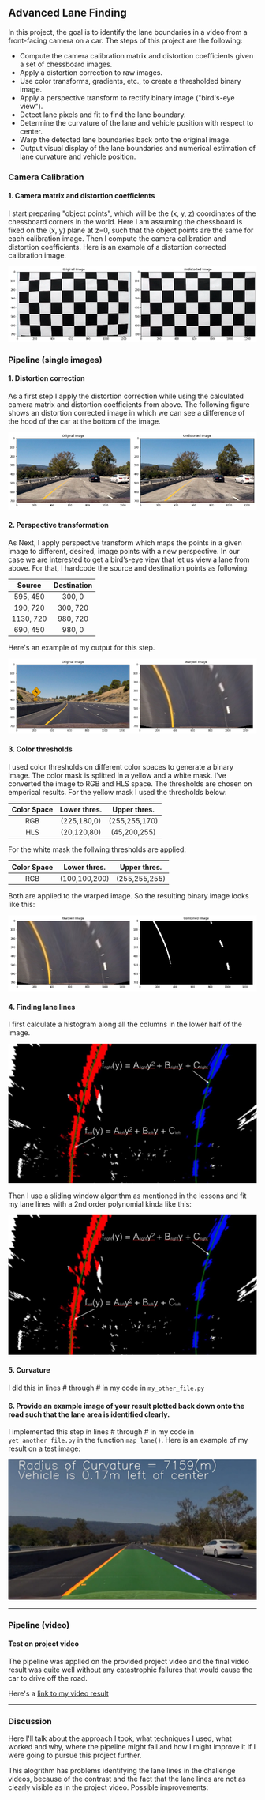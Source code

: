 ## Advanced Lane Finding 

In this project, the goal is to identify the lane boundaries in a video from a front-facing camera on a car. 
The steps of this project are the following:

* Compute the camera calibration matrix and distortion coefficients given a set of chessboard images.
* Apply a distortion correction to raw images.
* Use color transforms, gradients, etc., to create a thresholded binary image.
* Apply a perspective transform to rectify binary image ("bird's-eye view").
* Detect lane pixels and fit to find the lane boundary.
* Determine the curvature of the lane and vehicle position with respect to center.
* Warp the detected lane boundaries back onto the original image.
* Output visual display of the lane boundaries and numerical estimation of lane curvature and vehicle position.

[//]: # (Image References)

[image1]: ./images/chessboard_undist.png "Undistorted"
[image2]: ./images/undist.png "Undistorted"
[image3]: ./images/warp.png "Warped Image"
[image4]: ./images/binary.png "Combined Binary Image"
[image5]: ./examples/color_fit_lines.jpg "Fit Visual"
[image6]: ./examples/example_output.jpg "Output"
[video1]: ../advanced_lane_lines_output.mp4 "Video"

### Camera Calibration

#### 1. Camera matrix and distortion coefficients

I start preparing "object points", which will be the (x, y, z) coordinates of the chessboard corners in the world. Here I am assuming the chessboard is fixed on the (x, y) plane at z=0, such that the object points are the same for each calibration image. Then I compute the camera calibration and distortion coefficients. Here is an example of a distortion corrected calibration image. 

![alt text][image1]

### Pipeline (single images)

#### 1. Distortion correction 

As a first step I apply the distortion correction while using the calculated camera matrix and distortion coefficients from above. The following figure shows an distortion corrected image in which we can see a difference of the hood of the car at the bottom of the image.

![alt text][image2]

#### 2. Perspective transformation

As Next, I apply perspective transform which maps the points in a given image to different, desired, image points with a new perspective. In our case we are interested to get a bird’s-eye view that let us view a lane from above. For that, I hardcode the source and destination points as following:

| Source        | Destination   | 
|:-------------:|:-------------:| 
| 595, 450      | 300, 0        | 
| 190, 720      | 300, 720      |
| 1130, 720     | 980, 720      |
| 690, 450      | 980, 0        |

Here's an example of my output for this step.

![alt text][image3]

#### 3. Color thresholds 

I used color thresholds on different color spaces to generate a binary image. The color mask is splitted in a yellow and a white mask. I've converted the image to RGB and HLS space. The thresholds are chosen on emperical results. For the yellow mask I used the thresholds below:

|  Color Space  | Lower thres.  | Upper thres.  |  
|:-------------:|:-------------:|:-------------:| 
| RGB           | (225,180,0)   | (255,255,170) | 
| HLS           | (20,120,80)   | (45,200,255)  |

For the white mask the follwing thresholds are applied:

|  Color Space  | Lower thres.  | Upper thres.  |  
|:-------------:|:-------------:|:-------------:| 
| RGB           | (100,100,200) | (255,255,255) | 

Both are applied to the warped image. So the resulting binary image looks like this:

![alt text][image4]

#### 4. Finding lane lines

I first calculate a histogram along all the columns in the lower half of the image. 

![alt text][image5]

Then I use a sliding window algorithm as mentioned in the lessons and fit my lane lines with a 2nd order polynomial kinda like this:

![alt text][image5]

#### 5. Curvature

I did this in lines # through # in my code in `my_other_file.py`

#### 6. Provide an example image of your result plotted back down onto the road such that the lane area is identified clearly.

I implemented this step in lines # through # in my code in `yet_another_file.py` in the function `map_lane()`.  Here is an example of my result on a test image:

![alt text][image6]

---

### Pipeline (video)

#### Test on project video

The pipeline was applied on the provided project video and the final video result was quite well without any catastrophic failures that would cause the car to drive off the road.

Here's a [link to my video result](../advanced_lane_lines_output.mp4)

---

### Discussion

Here I'll talk about the approach I took, what techniques I used, what worked and why, where the pipeline might fail and how I might improve it if I were going to pursue this project further.  

This alogrithm has problems identifying the lane lines in the challenge videos, because of the contrast and the fact that the lane lines are not as clearly visible as in the project video. Possible improvements:



